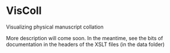 VisColl
=======

Visualizing physical manuscript collation

More description will come soon. In the meantime, see the bits of documentation in the headers of the XSLT files (in the data folder)
